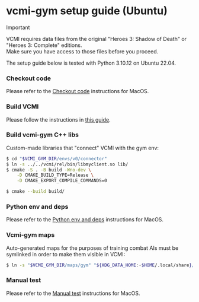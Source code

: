 # vcmi-gym setup guide (Ubuntu)

> [!IMPORTANT]
> VCMI requires data files from the original "Heroes 3: Shadow of Death" or
> "Heroes 3: Complete" editions. <br>Make sure you have access to those files
> before you proceed.

The setup guide below is tested with Python 3.10.12 on Ubuntu 22.04.

### Checkout code

Please refer to the [Checkout code](./setup_macos.md#checkout-code)
instructions for MacOS.

### Build VCMI

Please follow the instructions in [this guide](https://github.com/smanolloff/vcmi/blob/mmai/docs/setup_macos.md).

### Build vcmi-gym C++ libs

Custom-made libraries that "connect" VCMI with the gym env:

```bash
$ cd "$VCMI_GYM_DIR/envs/v0/connector"
$ ln -s ../../vcmi/rel/bin/libmyclient.so lib/
$ cmake -S . -B build -Wno-dev \
    -D CMAKE_BUILD_TYPE=Release \
    -D CMAKE_EXPORT_COMPILE_COMMANDS=0

$ cmake --build build/
```
### Python env and deps

Please refer to the [Python env and deps](./setup_macos.md#python-env-and-deps)
instructions for MacOS.

### Vcmi-gym maps

Auto-generated maps for the purposes of training combat AIs must be symlinked
in order to make them visible in VCMI:

```bash
$ ln -s "$VCMI_GYM_DIR/maps/gym" "${XDG_DATA_HOME:-$HOME/.local/share}/vcmi/Maps/gym"
```

### Manual test

Please refer to the [Manual test](./setup_macos.md#manual-test)
instructions for MacOS.
